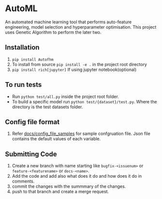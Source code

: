 # AutoML

An automated machine learning tool that performs auto-feature engineering, model selection and hyperparameter optimisation. This project uses Genetic Algorithm to perform the later two.

## Installation

1. `pip install Autofhm` 
2. To install from source `pip install -e .` in the project root directory
3. `pip install rich[jupyter]` If using jupyter notebook(optional)


## To run tests

- Run `python test/all.py` inside the project root folder.
- To build a specific model run `python test/{dataset}/test.py`. Where the directory is the test datasets folder.


## Config file format

1. Refer [docs/config_file_samples](docs/config_file_samples) for sample confgruation file. Json file contains the default values of each variable.


## Submitting Code

1. Create a new branch with name starting like `bugfix-<issuenum>` or `feature-<featurename>` or `docs-<name>`.
2. Add the code and add also what does it do and how does it do in comments.
3. commit the changes with the summmary of the changes.
4. push to that branch and create a merge request.
